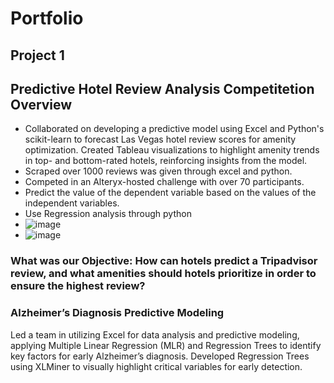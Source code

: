 # Portfolio

## Project 1
## Predictive Hotel Review Analysis Competitetion Overview 
- Collaborated on developing a predictive model using Excel and Python's scikit-learn to forecast Las Vegas hotel review scores for amenity optimization. Created Tableau visualizations to highlight amenity trends in top- and bottom-rated hotels, reinforcing insights from the model.
- Scraped over 1000 reviews was given through excel and python.
- Competed in an Alteryx-hosted challenge with over 70 participants.
- Predict the value of the dependent variable based on the values of the independent variables.
- Use Regression analysis through python
- ![image](https://github.com/user-attachments/assets/c404e301-6865-4eae-a138-3c2e82c8596e)
- ![image](https://github.com/user-attachments/assets/0b54b751-55f8-4719-81b7-4fdc0f442bc5)



### What was our Objective: How can hotels predict a Tripadvisor review, and what amenities should hotels prioritize in order to ensure the highest review?







### Alzheimer’s Diagnosis Predictive Modeling
Led a team in utilizing Excel for data analysis and predictive modeling, applying Multiple Linear Regression (MLR) and Regression Trees to identify key factors for early Alzheimer’s diagnosis. Developed Regression Trees using XLMiner to visually highlight critical variables for early detection.







